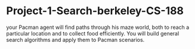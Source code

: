 # Project-1-Search-berkeley-CS-188
your Pacman agent will find paths through his maze world, both to reach a particular location and to collect food efficiently. You will build general search algorithms and apply them to Pacman scenarios.
